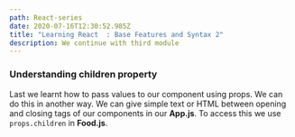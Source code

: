 ```yaml
---
path: React-series
date: 2020-07-16T12:30:52.985Z
title: "Learning React  : Base Features and Syntax 2"
description: We continue with third module
---
```

### Understanding children property

Last we learnt how to pass values to our component using props. We can do this in another way. We can give simple text or HTML between opening and closing tags of our components in our **App.js**. To access this we use `props.children` in **Food.js**.